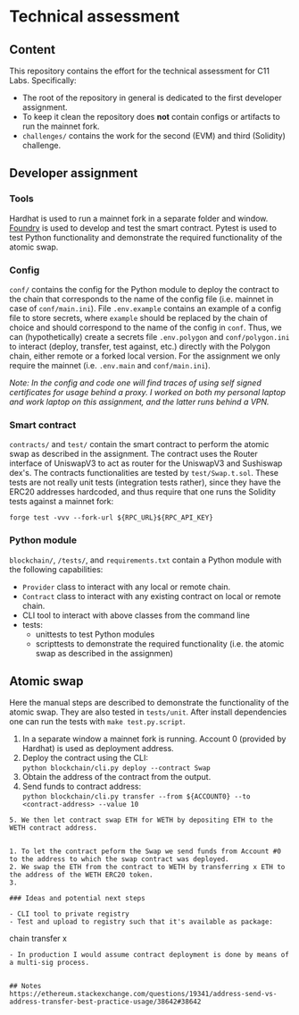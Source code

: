 # Technical assessment

## Content

This repository contains the effort for the technical assessment for C11 Labs. Specifically:
- The root of the repository in general is dedicated to the first developer assignment.
- To keep it clean the repository does **not** contain configs or artifacts to run the mainnet fork.
- `challenges/` contains the work for the second (EVM) and third (Solidity) challenge. 

## Developer assignment

### Tools

Hardhat is used to run a mainnet fork in a separate folder and window. [Foundry](https://book.getfoundry.sh/) is used to develop and test the smart contract. Pytest is used to test Python functionality and demonstrate the required functionality of the atomic swap.

### Config
`conf/` contains the config for the Python module to deploy the contract to the chain that corresponds to the name of the config file (i.e. mainnet in case of `conf/main.ini`). File `.env.example` contains an example of a config file to store secrets, where `example` should be replaced by the chain of choice and should correspond to the name of the config in `conf`. Thus, we can (hypothetically) create a secrets file `.env.polygon` and `conf/polygon.ini` to interact (deploy, transfer, test against, etc.) directly with the Polygon chain, either remote or a forked local version. For the assignment we only require the mainnet (i.e. `.env.main` and `conf/main.ini`).

_Note: In the config and code one will find traces of using self signed certificates for usage behind a proxy. I worked on both my personal laptop and work laptop on this assignment, and the latter runs behind a VPN._

### Smart contract

`contracts/` and `test/` contain the smart contract to perform the atomic swap as described in the assignment. The contract uses the Router interface of UniswapV3 to act as router for the UniswapV3 and Sushiswap dex's. The contracts functionalities are tested by `test/Swap.t.sol`. These tests are not really unit tests (integration tests rather), since they have the ERC20 addresses hardcoded, and thus require that one runs the Solidity tests against a mainnet fork:
```
forge test -vvv --fork-url ${RPC_URL}${RPC_API_KEY}
```

### Python module

`blockchain/`, `/tests/`, and `requirements.txt` contain a Python module with the following capabilities:

- `Provider` class to interact with any local or remote chain.
- `Contract` class to interact with any existing contract on local or remote chain.
- CLI tool to interact with above classes from the command line
- tests:
  - unittests to test Python modules
  - scripttests to demonstrate the required functionality (i.e. the atomic swap as described in the assignmen)

## Atomic swap

Here the manual steps are described to demonstrate the functionality of the atomic swap. They are also tested in `tests/unit`. After install dependencies one can run the tests with `make test.py.script`.

1. In a separate window a mainnet fork is running. Account 0 (provided by Hardhat) is used as deployment address.
2. Deploy the contract using the CLI:  
```python blockchain/cli.py deploy --contract Swap```
3. Obtain the address of the contract from the output.
4. Send funds to contract address:  
```python blockchain/cli.py transfer --from ${ACCOUNT0} --to <contract-address> --value 10```
```
5. We then let contract swap ETH for WETH by depositing ETH to the WETH contract address.


1. To let the contract peform the Swap we send funds from Account #0 to the address to which the swap contract was deployed.
2. We swap the ETH from the contract to WETH by transferring x ETH to the address of the WETH ERC20 token.
3. 

### Ideas and potential next steps

- CLI tool to private registry 
- Test and upload to registry such that it's available as package:
```
chain transfer x
```
- In production I would assume contract deployment is done by means of a multi-sig process.


## Notes
https://ethereum.stackexchange.com/questions/19341/address-send-vs-address-transfer-best-practice-usage/38642#38642

